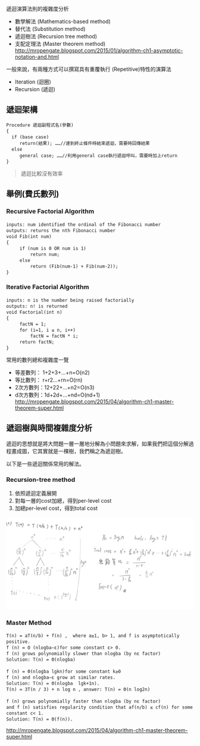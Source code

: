 
遞迴演算法則的複雜度分析
- 數學解法 (Mathematics-based method)
- 替代法 (Substitution method)
- 遞迴樹法 (Recursion tree method)
- 支配定理法 (Master theorem method)
http://mropengate.blogspot.com/2015/01/algorithm-ch1-asymptotic-notation-and.html

一般來說，有兩種方式可以撰寫具有重覆執行 (Repetitive)特性的演算法
- Iteration (迴圈)
- Recursion (遞迴)

## 遞迴架構

```
Procedure 遞迴副程式名(參數)
{
  if (base case)
     return(結果); ……//達到終止條件時結束遞迴，需要時回傳結果
  else 
     general case; ……//利用general case執行遞迴呼叫，需要時加上return
}
```

> 遞迴比較沒有效率


## 舉例(費氏數列)
### Recursive Factorial Algorithm

```
inputs: num identified the ordinal of the Fibonacci number
outputs: returns the nth Fibonacci number
void Fib(int num)
{
     if (num is 0 OR num is 1)
         return num;
     else
         return (Fib(num-1) + Fib(num-2));
}
```

### Iterative Factorial Algorithm

```
inputs: n is the number being raised factorially
outputs: n! is returned
void Factorial(int n)
{
     factN = 1;
     for (i=1, i ≤ n, i++)
         factN = factN * i;
     return factN;
}
```


常用的數列總和複雜度一覽
- 等差數列： 1+2+3+…+n=O(n2)  
- 等比數列： r+r2…+rn=O(rn)
- 2次方數列：12+22+…+n2=O(n3)
- d次方數列：1d+2d+…+nd=O(nd+1)
http://mropengate.blogspot.com/2015/04/algorithm-ch1-master-theorem-super.html

## 遞迴樹與時間複雜度分析
遞迴的思想就是將大問題一層一層地分解為小問題來求解，如果我們把這個分解過程畫成圖，它其實就是一棵樹，我們稱之為遞迴樹。

以下是一些遞迴關係常用的解法。



### Recursion-tree method
1. 依照遞迴定義展開
2. 對每一層的cost加總，得到per-level cost 
3. 加總per-level cost，得到total cost

![](../Screenshot/img2-1.jpg)


### Master Method
```
T(n) = aT(n/b) + f(n) ,  where a≥1, b> 1, and f is asymptotically positive. 
f (n) = O (nlogba–ε)for some constant ε> 0.
f (n) grows polynomially slower than nlogba (by nε factor)
Solution: T(n) = Θ(nlogba)
 
f (n) = Θ(nlogba lgkn)for some constant k≥0
f (n) and nlogba–ε grow at similar rates. 
Solution: T(n) = Θ(nlogba  lgk+1n).
T(n) = 3T(n / 3) + n log n , answer: T(n) = Θ(n log2n) 
  
f (n) grows polynomially faster than nlogba (by nε factor)
and f (n) satisfies regularity condition that af(n/b) ≤ cf(n) for some constant c< 1.
Solution: T(n) = Θ(f(n)).  
```

http://mropengate.blogspot.com/2015/04/algorithm-ch1-master-theorem-super.html
